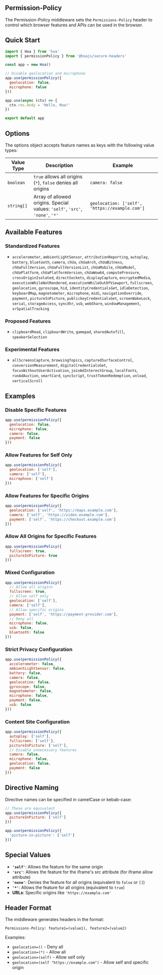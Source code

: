 ## Permission-Policy

The Permission-Policy middleware sets the `Permissions-Policy` header to control which browser features and APIs can be used in the browser.

## Quick Start

```js
import { Hoa } from 'hoa'
import { permissionPolicy } from '@hoajs/secure-headers'

const app = new Hoa()

// Disable geolocation and microphone
app.use(permissionPolicy({
  geolocation: false,
  microphone: false
}))

app.use(async (ctx) => {
  ctx.res.body = 'Hello, Hoa!'
})

export default app
```

## Options

The options object accepts feature names as keys with the following value types:

| Value Type | Description | Example |
| --- | --- | --- |
| `boolean` | `true` allows all origins (`*`), `false` denies all origins | `camera: false` |
| `string[]` | Array of allowed origins. Special values: `'self'`, `'src'`, `'none'`, `'*'` | `geolocation: ['self', 'https://example.com']` |

## Available Features

### Standardized Features
- `accelerometer`, `ambientLightSensor`, `attributionReporting`, `autoplay`, `battery`, `bluetooth`, `camera`, `chUa`, `chUaArch`, `chUaBitness`, `chUaFullVersion`, `chUaFullVersionList`, `chUaMobile`, `chUaModel`, `chUaPlatform`, `chUaPlatformVersion`, `chUaWow64`, `computePressure`, `crossOriginIsolated`, `directSockets`, `displayCapture`, `encryptedMedia`, `executionWhileNotRendered`, `executionWhileOutOfViewport`, `fullscreen`, `geolocation`, `gyroscope`, `hid`, `identityCredentialsGet`, `idleDetection`, `keyboardMap`, `magnetometer`, `microphone`, `midi`, `navigationOverride`, `payment`, `pictureInPicture`, `publickeyCredentialsGet`, `screenWakeLock`, `serial`, `storageAccess`, `syncXhr`, `usb`, `webShare`, `windowManagement`, `xrSpatialTracking`

### Proposed Features
- `clipboardRead`, `clipboardWrite`, `gamepad`, `sharedAutofill`, `speakerSelection`

### Experimental Features
- `allScreensCapture`, `browsingTopics`, `capturedSurfaceControl`, `conversionMeasurement`, `digitalCredentialsGet`, `focusWithoutUserActivation`, `joinAdInterestGroup`, `localFonts`, `runAdAuction`, `smartCard`, `syncScript`, `trustTokenRedemption`, `unload`, `verticalScroll`

## Examples

### Disable Specific Features

```js
app.use(permissionPolicy({
  geolocation: false,
  microphone: false,
  camera: false,
  payment: false
}))
```

### Allow Features for Self Only

```js
app.use(permissionPolicy({
  geolocation: ['self'],
  camera: ['self'],
  microphone: ['self']
}))
```

### Allow Features for Specific Origins

```js
app.use(permissionPolicy({
  geolocation: ['self', 'https://maps.example.com'],
  camera: ['self', 'https://video.example.com'],
  payment: ['self', 'https://checkout.example.com']
}))
```

### Allow All Origins for Specific Features

```js
app.use(permissionPolicy({
  fullscreen: true,
  pictureInPicture: true
}))
```

### Mixed Configuration

```js
app.use(permissionPolicy({
  // Allow all origins
  fullscreen: true,
  // Allow self only
  geolocation: ['self'],
  camera: ['self'],
  // Allow specific origins
  payment: ['self', 'https://payment-provider.com'],
  // Deny all
  microphone: false,
  usb: false,
  bluetooth: false
}))
```

### Strict Privacy Configuration

```js
app.use(permissionPolicy({
  accelerometer: false,
  ambientLightSensor: false,
  battery: false,
  camera: false,
  geolocation: false,
  gyroscope: false,
  magnetometer: false,
  microphone: false,
  payment: false,
  usb: false
}))
```

### Content Site Configuration

```js
app.use(permissionPolicy({
  autoplay: ['self'],
  fullscreen: ['self'],
  pictureInPicture: ['self'],
  // Disable unnecessary features
  camera: false,
  microphone: false,
  geolocation: false,
  payment: false
}))
```

## Directive Naming

Directive names can be specified in camelCase or kebab-case:

```js
// These are equivalent
app.use(permissionPolicy({
  pictureInPicture: ['self']
}))

app.use(permissionPolicy({
  'picture-in-picture': ['self']
}))
```

## Special Values

- **`'self'`**: Allows the feature for the same origin
- **`'src'`**: Allows the feature for the iframe's src attribute (for iframe allow attribute)
- **`'none'`**: Denies the feature for all origins (equivalent to `false` or `[]`)
- **`'*'`**: Allows the feature for all origins (equivalent to `true`)
- **URLs**: Specific origins like `'https://example.com'`

## Header Format

The middleware generates headers in the format:

```
Permissions-Policy: feature1=(value1), feature2=(value2)
```

Examples:
- `geolocation=()` - Deny all
- `geolocation=(*)` - Allow all
- `geolocation=(self)` - Allow self only
- `geolocation=(self "https://example.com")` - Allow self and specific origin
